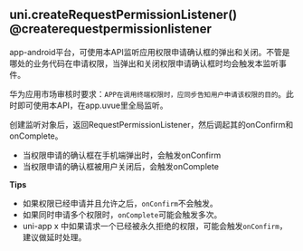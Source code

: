 ## uni.createRequestPermissionListener() @createrequestpermissionlistener

<!-- UTSAPIJSON.createRequestPermissionListener.description -->

app-android平台，可使用本API监听应用权限申请确认框的弹出和关闭。不管是哪处的业务代码在申请权限，当弹出和关闭权限申请确认框时均会触发本监听事件。

华为应用市场审核时要求：`APP在调用终端权限时，应同步告知用户申请该权限的目的`。此时即可使用本API，在app.uvue里全局监听。

创建监听对象后，返回RequestPermissionListener，然后调起其的onConfirm和onComplete。

- 当权限申请的确认框在手机端弹出时，会触发onConfirm
- 当权限申请的确认框被用户关闭后，会触发onComplete

<!-- UTSAPIJSON.createRequestPermissionListener.param -->

<!-- UTSAPIJSON.createRequestPermissionListener.returnValue -->

**Tips**

+ 如果权限已经申请并且允许之后，`onConfirm`不会触发。
+ 如果同时申请多个权限时，`onComplete`可能会触发多次。
+ uni-app x 中如果请求一个已经被永久拒绝的权限，可能会触发`onConfirm`，建议做延时处理。

<!-- UTSAPIJSON.createRequestPermissionListener.example -->

<!-- UTSAPIJSON.createRequestPermissionListener.compatibility -->

<!-- UTSAPIJSON.createRequestPermissionListener.tutorial -->

<!-- UTSAPIJSON.general_type.name -->

<!-- UTSAPIJSON.general_type.param -->
